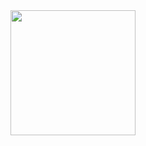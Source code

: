 <div id="header" align="center">
  <img src="https://external-content.duckduckgo.com/iu/?u=https%3A%2F%2Fmedia1.tenor.com%2Fimages%2Fb7a43f2a884a5469c505b3b0838b6aa2%2Ftenor.gif%3Fitemid%3D5567497&f=1&nofb=1&ipt=a6f10d31abc04290e83b8d042323b8d43f9c24024f97e2f89d9a89ad93eef0bc&ipo=images" width="200"/>
</div>

